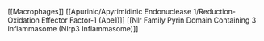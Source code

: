 [[Macrophages]]
[[Apurinic/Apyrimidinic Endonuclease 1/Reduction-Oxidation Effector Factor-1 (Ape1)]]
[[Nlr Family Pyrin Domain Containing 3 Inflammasome (Nlrp3 Inflammasome)]]
